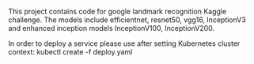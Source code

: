 This project contains code for google landmark recognition Kaggle challenge. The models include efficientnet, resnet50, vgg16, InceptionV3 and enhanced inception models InceptionV100, InceptionV200.

In order to deploy a service please use after setting Kubernetes cluster context:
kubectl create -f deploy.yaml
